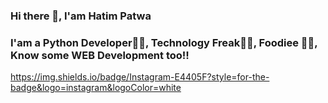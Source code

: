 ### Hi there 👋, I'am Hatim Patwa

### I'am a Python Developer🐍🐍, Technology Freak🤑🤑, Foodiee 🍔🍕, Know some WEB Development too!!
<!--
**HatimPatwa/HatimPatwa** is a ✨ _special_ ✨ repository because its `README.md` (this file) appears on your GitHub profile.

Here are some ideas to get you started:

- 🔭 I’m currently working on ...Hospital management system as school project
- 🌱 I’m currently learning ... Game mechanics
- 🤔 I’m looking for help with ...Nothing(don't take me as rude :)
- 💬 Ask me about ... Pythonss
- ⚡ Fun fact: ... There is no fun in Programming you get Depression!!🙂🙂🙂
-->

https://img.shields.io/badge/Instagram-E4405F?style=for-the-badge&logo=instagram&logoColor=white

